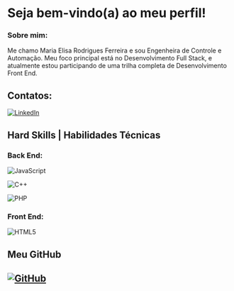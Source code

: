 
# **Seja bem-vindo(a) ao meu perfil!**

### Sobre mim:

Me chamo Maria Elisa Rodrigues Ferreira e sou Engenheira de Controle e Automação. Meu foco principal está no Desenvolvimento Full Stack, e atualmente estou participando de uma trilha completa de Desenvolvimento Front End.
## Contatos: 

[![LinkedIn](https://img.shields.io/badge/LinkedIn-0077B5?style=for-the-badge&logo=linkedin&logoColor=white)](https://www.linkedin.com/in/maria-elisa-rodrigues-ferreira-1823b9189/)

## Hard Skills | Habilidades Técnicas

### Back End:

![JavaScript](https://img.shields.io/badge/JavaScript-F7DF1E?style=for-the-badge&logo=javascript&logoColor=black)

![C++](https://img.shields.io/badge/C%2B%2B-00599C?style=for-the-badge&logo=c%2B%2B&logoColor=white)

![PHP](https://img.shields.io/badge/PHP-777BB4?style=for-the-badge&logo=php&logoColor=white)

### Front End:

![HTML5](https://img.shields.io/badge/HTML5-E34F26?style=for-the-badge&logo=html5&logoColor=white)

## Meu GitHub

## [![GitHub](https://img.shields.io/badge/GitHub-100000?style=for-the-badge&logo=github&logoColor=white)](https://github.com/MariaElisa3638)

